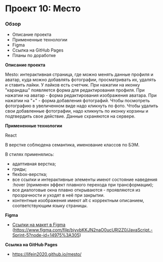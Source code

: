 # Проект 10: Место
### Обзор

* Описание проекта
* Примененные технологии
* Figma
* Ссылка  на GitHub Pages
* Планы по доработке

**Описание проекта**

Mesto: интерактивная страница, где можно менять данные профиля и аватар, куда можно добавлять фотографии, просматривать их, удалять и ставить лайки. У лайков есть счетчик.
При нажатии на иконку "карандаш" появляется форма для редактирования профиля. При нажатии на аватар - форма редактирования изображения аватара. При нажатии на "+" - форма добавления фотографий. Чтобы посмотреть фотографию в увеличенном виде надо кликнуть по фото. Чтобы удалить свои добавленные фотографии, надо кликнуть по иконку корзины и подтвердить свое действие.
Данные схраняются на сервере.


**Примененные технологии**

React

В верстке соблюдена семантика, именование классов по БЭМ. 

В стилях применялись:
* адаптивная верстка;
* гриды;
* flexbox-верстка;
* все ссылки и интерактивные элементы имеют состояние наведения :hover (применен эффект плавного перехода при трансформации);
* все диалоговые окна плавно открываются - проявляются из прозрачности и уходят в неё при закрытии.
* контентные изображения имеют alt с корректным описанием, соответствующим языку страницы.

**Figma**

* [Ссылки на макет в Figma](https://www.figma.com/file/2cn9N9jSkmxD84oJik7xL7/JavaScript.-Sprint-4?node-id=0%3A1) (https://www.figma.com/file/bjyvbKKJN2naO0ucURl2Z0/JavaScript.-Sprint-5?node-id=14975%3A305)

**Ссылка  на GitHub Pages**

*  https://lifein2020.github.io/mesto/


